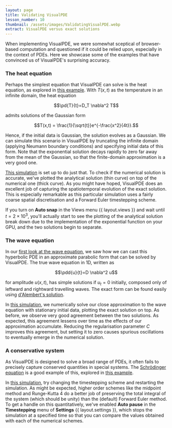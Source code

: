 ```yaml
---
layout: page
title: Validating VisualPDE
lesson_number: 10
thumbnail: /assets/images/ValidatingVisualPDE.webp
extract: VisualPDE versus exact solutions
---
```


When implementing VisualPDE, we were somewhat sceptical of browser-based computation and questioned if it could be relied upon, especially in the context of PDEs. Here we showcase some of the examples that have convinced us of VisualPDE's surprising accuracy.

### The heat equation

Perhaps the simplest equation that VisualPDE can solve is the heat equation, as explored in [this example](/basic-pdes/heat-equation). With $T(x,t)$ as the temperature in an infinite domain, the heat equation

$$\pd{T}{t}=D_T \nabla^2 T$$

admits solutions of the Gaussian form 

$$T(x,t) = \frac{1}{\sqrt{t}}e^{-\frac{x^2}{4t}}.$$

Hence, if the initial data is Gaussian, the solution evolves as a Gaussian. We can simulate this scenario in VisualPDE by truncating the infinite domain (applying Neumann boundary conditions) and specifying initial data of this form. Note that the exponential solution decays rapidly to zero far away from the mean of the Gaussian, so that the finite-domain approximation is a very good one.

[This simulation](/sim/?preset=heatEquation1DValidity) is set up to do just that. To check if the numerical solution is accurate, we've plotted the analytical solution (thin curve) on top of the numerical one (thick curve). As you might have hoped, VisualPDE does an excellent job of capturing the spatiotemporal evolution of the exact solution. This is especially remarkable as this particular simulation uses a fairly coarse spatial discretisation and a Forward Euler timestepping scheme. 

If you turn on **Auto snap** in the Views menu {{ layout.views }} and wait until $t=2\times 10^{3}$, you'll actually start to see the plotting of the analytical solution break down due to the implementation of the exponential function on your GPU, and the two solutions begin to separate.

### The wave equation

In our [first look at the wave equation](/basic-pdes/wave-equation), we saw how we can cast this hyperbolic PDE in an approximate parabolic form that can be solved by VisualPDE. The true wave equation in 1D, written as

$$\pdd{u}{t}=D \nabla^2 u$$

for amplitude $u(x,t)$, has simple solutions if $u_t=0$ initially, composed only of leftward and rightward travelling waves. The exact form can be found easily using [d'Alembert's solution](https://mathworld.wolfram.com/dAlembertsSolution.html).

In [this simulation](/sim/?preset=waveEquation1DValidity), we numerically solve our close approximation to the wave equation with stationary initial data, plotting the exact solution on top. As before, we observe very good agreement between the two solutions. As expected, this agreement lessens over time as the effects of our approximation accumulate. Reducing the regularisation parameter $C$ improves this agreement, but setting it to zero causes spurious oscillations to eventually emerge in the numerical solution.

### A conservative system

As VisualPDE is designed to solve a broad range of PDEs, it often fails to precisely capture conserved quantities in special systems. The [Schrödinger equation](https://en.wikipedia.org/wiki/Schrödinger_equation) is a good example of this, explored in [this example](/basic_pdes/stabilised-schrodinger). 

In [this simulation](/sim/?preset=stabilizedSchrodinger1DValidity), try changing the timestepping scheme and restarting the simulation. As might be expected, higher order schemes like the midpoint method and Runge-Kutta 4 do a better job of preserving the total integral of the system (which should be unity) than the (default) Forward Euler method. To get a handle on this quantitatively, we've enabled **Auto pause** in the **Timestepping** menu of **Settings** {{ layout.settings }}, which stops the simulation at a specified time so that you can compare the values obtained with each of the numerical schemes.